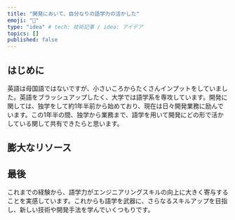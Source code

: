 ```yaml
---
title: "開発において、自分なりの語学力の活かした"
emoji: "🙆"
type: "idea" # tech: 技術記事 / idea: アイデア
topics: []
published: false
---
```


## はじめに

英語は母国語ではないですが、小さいころからたくさんインプットをしていました。英語をブラッシュアップしたく、大学では語学系を専攻しています。開発に関しては、独学をして約1年半前から始めており、現在は日々開発業務に励んでいます。この1年半の間、独学から業務まで、語学を用いて開発にどの形で活かしている関して共有できたらと思います。

## **膨大なリソース**






## 最後
これまでの経験から、語学力がエンジニアリングスキルの向上に大きく寄与することを実感しています。これからも語学を武器に、さらなるスキルアップを目指し、新しい技術や開発手法を学んでいくつもりです。